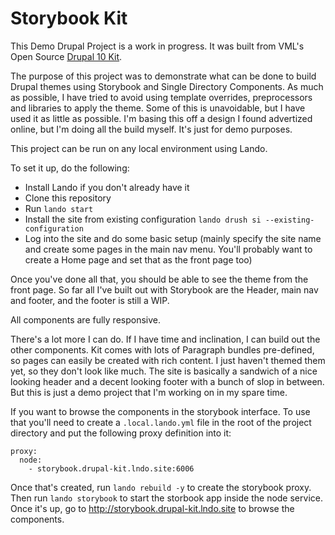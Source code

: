 # Storybook Kit

This Demo Drupal Project is a work in progress. It was built from VML's Open Source [Drupal 10 Kit](https://github.com/WPP-Public/Drupal-KIT/tree/10.0.0).

The purpose of this project was to demonstrate what can be done to build Drupal themes using Storybook and Single Directory Components. As much as possible, I have tried to avoid using template overrides, preprocessors and libraries to apply the theme. Some of this is unavoidable, but I have used it as little as possible. I'm basing this off a design I found advertized online, but I'm doing all the build myself. It's just for demo purposes.

This project can be run on any local environment using Lando.

To set it up, do the following:

- Install Lando if you don't already have it
- Clone this repository
- Run `lando start`
- Install the site from existing configuration `lando drush si --existing-configuration`
- Log into the site and do some basic setup (mainly specify the site name and create some pages in the main nav menu. You'll probably want to create a Home page and set that as the front page too)

Once you've done all that, you should be able to see the theme from the front page. So far all I've built out with Storybook are the Header, main nav and footer, and the footer is still a WIP.

All components are fully responsive.

There's a lot more I can do. If I have time and inclination, I can build out the other components. Kit comes with lots of Paragraph bundles pre-defined, so pages can easily be created with rich content. I just haven't themed them yet, so they don't look like much. The site is basically a sandwich of a nice looking header and a decent looking footer with a bunch of slop in between. But this is just a demo project that I'm working on in my spare time.

If you want to browse the components in the storybook interface. To use that you'll need to create a `.local.lando.yml` file in the root of the project directory and put the following proxy definition into it:

```
proxy:
  node:
    - storybook.drupal-kit.lndo.site:6006
```

Once that's created, run `lando rebuild -y` to create the storybook proxy. Then run `lando storybook` to start the storbook app inside the node service. Once it's up, go to http://storybook.drupal-kit.lndo.site to browse the components.
